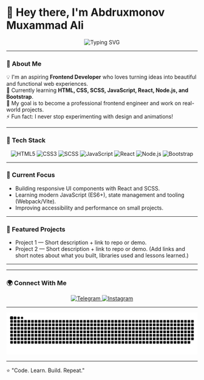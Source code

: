 # 👋 Hey there, I'm Abdruxmonov Muxammad Ali

<p align="center">
  <img src="https://readme-typing-svg.herokuapp.com?font=Fira+Code&pause=1000&color=00C2FF&center=true&vCenter=true&width=435&lines=Frontend+Developer;Passionate+about+Web+Design;Always+Learning+New+Tech" alt="Typing SVG" />
</p>

---

### 🚀 About Me
💡 I'm an aspiring **Frontend Developer** who loves turning ideas into beautiful and functional web experiences.  
🌱 Currently learning **HTML, CSS, SCSS, JavaScript, React, Node.js, and Bootstrap**.  
🎯 My goal is to become a professional frontend engineer and work on real-world projects.  
⚡ Fun fact: I never stop experimenting with design and animations!

---

### 🧠 Tech Stack
<p align="center">
  <img src="https://img.shields.io/badge/HTML5-E34F26?style=for-the-badge&logo=html5&logoColor=white" alt="HTML5"/>
  <img src="https://img.shields.io/badge/CSS3-1572B6?style=for-the-badge&logo=css3&logoColor=white" alt="CSS3"/>
  <img src="https://img.shields.io/badge/SCSS-CC6699?style=for-the-badge&logo=sass&logoColor=white" alt="SCSS"/>
  <img src="https://img.shields.io/badge/JavaScript-F7E018?style=for-the-badge&logo=javascript&logoColor=black" alt="JavaScript"/>
  <img src="https://img.shields.io/badge/React-61DBFB?style=for-the-badge&logo=react&logoColor=black" alt="React"/>
  <img src="https://img.shields.io/badge/Node.js-6DA55F?style=for-the-badge&logo=node.js&logoColor=white" alt="Node.js"/>
  <img src="https://img.shields.io/badge/Bootstrap-7952B3?style=for-the-badge&logo=bootstrap&logoColor=white" alt="Bootstrap"/>
</p>

---

### 🔭 Current Focus
- Building responsive UI components with React and SCSS.
- Learning modern JavaScript (ES6+), state management and tooling (Webpack/Vite).
- Improving accessibility and performance on small projects.

---

### 💼 Featured Projects
- Project 1 — Short description + link to repo or demo.
- Project 2 — Short description + link to repo or demo.
(Add links and short notes about what you built, libraries used and lessons learned.)

---

---

### 🌍 Connect With Me
<p align="center">
  <a href="https://t.me/abduraxmonovm">
    <img src="https://img.shields.io/badge/Telegram-0088CC?style=for-the-badge&logo=telegram&logoColor=white" alt="Telegram"/>
  </a>
  <a href="https://instagram.com/al1._live">
    <img src="https://img.shields.io/badge/Instagram-E4405F?style=for-the-badge&logo=instagram&logoColor=white" alt="Instagram"/>
  </a>
</p>

---

<p align="center">
  <img src="https://github.com/Platane/snk/raw/output/github-contribution-grid-snake.svg" alt="snake animation"/>
</p>

---

⭐️ "Code. Learn. Build. Repeat."
